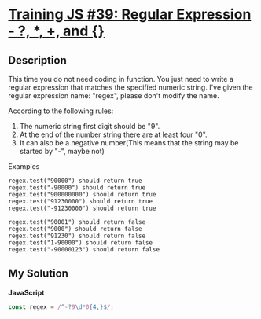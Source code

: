 # [Training JS #39: Regular Expression - ?, \*, +, and {}](https://www.codewars.com/kata/573bca07dffc1aa693000139)

## Description

This time you do not need coding in function. You just need to write a regular expression that matches the specified numeric string. I've given the regular expression name: "regex", please don't modify the name.

According to the following rules:

1. The numeric string first digit should be "9".
2. At the end of the number string there are at least four "0".
3. It can also be a negative number(This means that the string may be started by "-", maybe not)

Examples

```
regex.test("90000") should return true
regex.test("-90000") should return true
regex.test("900000000") should return true
regex.test("91230000") should return true
regex.test("-91230000") should return true

regex.test("90001") should return false
regex.test("9000") should return false
regex.test("91230") should return false
regex.test("1-90000") should return false
regex.test("-90000123") should return false
```

## My Solution

**JavaScript**

```js
const regex = /^-?9\d*0{4,}$/;
```
